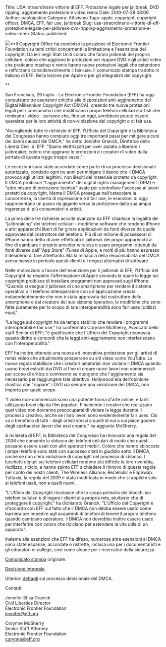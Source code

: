 Title: USA: straordinarie vittorie di EFF. Protezione legale per jailbreak, DVD ripping, aggiramento protezioni e video remix
Date: 2010-07-28 08:00
Author: paolojustice
Category: Attivismo
Tags: apple, copyright, copyright officer, DMCA, EFF, fair use, jailbreak
Slug: usa-straordinarie-vittorie-di-eff-protezione-legale-per-jailbreak-dvd-ripping-aggiramento-protezioni-e-video-remix
Status: published

![](http://blog.tntvillage.scambioetico.org/wp-content/uploads/2010/07/1280277778_network_unlock.png)**Il Copyright Office ha condiviso la posizione di Electronic Frontier Foundation su temi critici concernenti la limitazione e l'esenzione del copyright. Da ieri negli Stati Uniti coloro che fanno jailbreak del proprio cellulare, coloro che aggirano le protezioni per rippare DVD e gli artisti video che praticano mashup e remix hanno nuove protezioni legali che estendono e rafforzano considerevolmente il fair-use. Il comunicato stampa tradotto in italiano di EFF. Bella lezione per Apple e per gli integralisti del copyright.  
  
  
<!--more-->**

San Francisco, 26 luglio - La Electronic Frontier Foundation (EFF) ha oggi conquistato tre esenzioni critiche alle disposizioni anti-aggiramento del Digital Millennium Copyright Act (DMCA), creando tre nuove protezioni legali per i consumatori che modificano i propri telefoni cellulari e artisti che remixano i video - persone che, fino ad oggi, avrebbero potuto essere querelate per le loro attività di non-violazione del copyright o di fair use.

"Accogliendo tutte le richieste di EFF, l'Ufficio del Copyright e la Biblioteca del Congresso hanno compiuto oggi tre importanti passi per mitigare alcuni dei danni causati dal DMCA," ha detto Jennifer Granick, Direttrice delle Libertà Civili di EFF. "Siamo elettrizzati per aver aiutato a liberare i jailbreaker, coloro che aggirano le protezioni e i creatori di video dalla portata di questa legge troppo vasta."

Le eccezioni sono state accordate come parte di un processo decisionale autorizzato, condotto ogni tre anni per mitigare il danno che il DMCA provoca agli utilizzi legittimi, non illeciti del materiale protetto da copyright. Il DMCA proibisce "l'aggiramento" del digital rights management (DRM) e "altre misure di protezione tecnica" usate per controllare l'accesso ai lavori protetti da copyright. Mente il DMCA prosegue nell'ostacolare la concorrenza, la libertà di espressione e il fair use, le esenzioni di oggi rappresentano un passo da gigante verso la protezione dalla sua ampia ingerenza di più consumatori e artisti.

La prima delle tre richieste accolte avanzate da EFF chiarisce la legalità del "jailbreaking" dei telefoni cellulari - modifiche software che rendono iPhone e altri apparecchi liberi di far girare applicazioni da fonti diverse da quelle approvate dal costruttore del telefono. Più di un milione di possessori di iPhone hanno detto di aver effettuato il jailbreak dei propri apparecchi al fine di cambiare il proprio provider wireless o usare programmi ottenuti da fonti diverse dall'"App Store" iTunes di Apple, e molti di più hanno espresso il desiderio di fare altrettanto. Ma la minaccia della responsabilità del DMCA aveva messo in pericolo questi clienti e i negozi alternativi di software.

Nelle motivazioni a favore dell'esenzione per il jailbreak di EFF, l'Ufficio del Copyright ha respinto l'affermazione di Apple secondo la quale la legge sul copyright proibisce di installare programmi non approvati sugli iPhone: "Quando si esegue il jailbreak di uno smartphone per rendere il sistema operativo o il telefono interoperabile con un'applicazione creata indipendentemente che non è stata approvata dal costruttore dello smartphone o dal creatore del suo sistema operativo, le modifiche che sono fatte puramente per lo scopo di tale interoperabilità sono fair uses \[utilizzi equi\]".

"La legge sul copyright ha da tempo stabilito che rendere i programmi interoperabili è fair use," ha confermato Corynne McSherry, Avvocato dello staff Senior di EFF; "è gratificante che l'Ufficio del Copyright riconosca questo diritto e concordi che le leggi anti-aggiramento non interferiscano con l'interoperabilità."

EFF ha inoltre ottenuto una nuova ed innovativa protezione per gli artisti di remix video che attualmente prosperano su siti video come YouTube. La nuova regola stabilisce che i creatori amatoriali non violano il DMCA quando usano brevi estratti dai DVD al fine di creare nuovi lavori non commerciali per scopo di critica o commento se ritengono che l'aggiramento sia necessario per raggiungere tale obiettivo. Hollywood era dell'opinione drastica che "rippare" i DVD sia sempre una violazione del DMCA, non importa per quale scopo.

"I video non-commerciali sono una potente forma d'arte online, e tanti utilizzano brevi clip da film popolari. Finalmente i creativi che realizzano quei video non dovranno preoccuparsi di violare la legge durante il processo creativo, anche se i loro lavori sono evidentemente fair uses. Ciò va a beneficio di tutti - dagli artisti stessi a quelli di noi a cui piace godere degli spettacolari lavori che essi creano," ha aggiunto McSherry.

A richiesta di EFF, la Biblioteca del Congresso ha rinnovato una regola del 2006 che consente lo sblocco dei telefoni cellulari di modo che questi possano essere usati con altri operatori mobili. Coloro che hanno sbloccato i propri telefoni sono stati con successo citati in giudizio sotto il DMCA, anche se non c'era violazione di copyright nel processo di sblocco. I lucchetti digitali sui telefoni cellulari rendono più difficile la loro rivendita, riutilizzo, riciclo, e hanno spinto EFF a chiedere il rinnovo di questa regola per conto dei nostri clienti, The Wireless Alliance, ReCellular e FlipSwap. Tuttavia, la regola del 2009 è stata modificata in modo che si applichi solo ai telefoni usati, non a quelli nuovi.

"L'Ufficio del Copyright riconosce che lo scopo primario dei blocchi sui telefoni cellulari è di legare i clienti alla propria rete, piuttosto che di proteggere il copyright," ha dichiarato Granick. "L'Ufficio del Copyright è d'accordo con EFF sul fatto che il DMCA non debba essere usato come barriera per impedire agli acquirenti di telefoni di tenere il proprio telefono quando cambiano operatore. Il DMCA non dovrebbe inoltre essere usato per interferire con coloro che riciclano per estendere la vita utile di un apparato".

Insieme alle esenzioni che EFF ha difeso, numerose altre esenzioni al DMCA sono state espanse, accordate o ristrette, inclusa una per i documentaristi e gli educatori di college, così come alcune per i ricercatori della sicurezza.

[Comunicato stampa](http://www.eff.org/press/archives/2010/07/26) originale.

[Decisione integrale](https://www.eff.org/files/filenode/dmca_2009/RM-2008-8.pdf).

Ulteriori [dettagli](http://www.eff.org/issues/dmca-rulemaking%3Cbr%20/%3E%0A) sul processo decisionale del DMCA.

Contatti:

Jennifer Stisa Granick  
Civil Liberties Director  
Electronic Frontier Foundation  
jennifer@eff.org

Corynne McSherry  
Senior Staff Attorney  
Electronic Frontier Foundation  
corynne@eff.org
